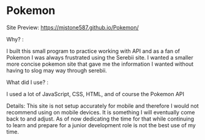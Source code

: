 # Pokemon
Site Preview: https://mjstone587.github.io/Pokemon/

Why? : 

  I built this small program to practice working with API and as a fan of Pokemon I was always frustrated using the Serebii site. I wanted a smaller more concise pokemon site that gave me the information I wanted without having to slog may way through serebii. 

What did I use? : 

  I used a lot of JavaScript, CSS, HTML, and of course the Pokemon API

Details:
 This site is not setup accurately for mobile and therefore I would not recommend using on mobile devices. It is something I will eventually come back to and adjust. As of now dedicating the time for that while continuing to learn and prepare for a junior development role is not the best use of my time.
